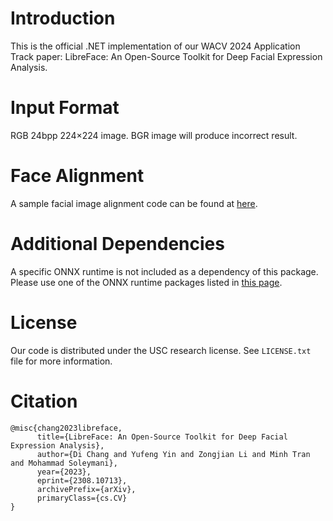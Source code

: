 # Introduction

This is the official .NET implementation of our WACV 2024 Application Track paper: LibreFace: An Open-Source Toolkit for Deep Facial Expression Analysis.

# Input Format

RGB 24bpp 224×224 image. BGR image will produce incorrect result.

# Face Alignment

A sample facial image alignment code can be found at [here](https://github.com/ihp-lab/OpenSense/blob/master/Components/LibreFace/FaceImageAligner.cs).

# Additional Dependencies

A specific ONNX runtime is not included as a dependency of this package.
Please use one of the ONNX runtime packages listed in [this page](https://onnxruntime.ai/docs/get-started/with-csharp.html#builds).

# License

Our code is distributed under the USC research license. See `LICENSE.txt` file for more information.

# Citation

```
@misc{chang2023libreface,
      title={LibreFace: An Open-Source Toolkit for Deep Facial Expression Analysis}, 
      author={Di Chang and Yufeng Yin and Zongjian Li and Minh Tran and Mohammad Soleymani},
      year={2023},
      eprint={2308.10713},
      archivePrefix={arXiv},
      primaryClass={cs.CV}
}
```

